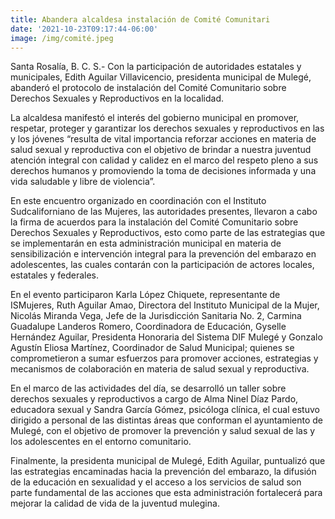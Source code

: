```yaml
---
title: Abandera alcaldesa instalación de Comité Comunitari
date: '2021-10-23T09:17:44-06:00'
image: /img/comité.jpeg
---
```

Santa Rosalía, B. C. S.- Con la participación de autoridades estatales y municipales, Edith Aguilar Villavicencio, presidenta municipal de Mulegé, abanderó el protocolo de instalación del Comité Comunitario sobre Derechos Sexuales y Reproductivos en la localidad.



La alcaldesa manifestó el interés del gobierno municipal en promover, respetar, proteger y garantizar los derechos sexuales y reproductivos en las y los jóvenes “resulta de vital importancia reforzar acciones en materia de salud sexual y reproductiva con el objetivo de brindar a nuestra juventud atención integral con calidad y calidez en el marco del respeto pleno a sus derechos humanos y promoviendo la toma de decisiones informada y una vida saludable y libre de violencia”.



En este encuentro organizado en coordinación con el Instituto Sudcaliforniano de las Mujeres, las autoridades presentes, llevaron a cabo la firma de acuerdos para la instalación del Comité Comunitario sobre Derechos Sexuales y Reproductivos, esto como parte de las estrategias que se implementarán en esta administración municipal en materia de sensibilización e intervención integral para la prevención del embarazo en adolescentes, las cuales contarán con la participación de actores locales, estatales y federales.

En el evento participaron Karla López Chiquete, representante de ISMujeres, Ruth Aguilar Amao, Directora del Instituto Municipal de la Mujer,  Nicolás Miranda Vega, Jefe de la Jurisdicción Sanitaria No. 2, Carmina Guadalupe Landeros Romero, Coordinadora de Educación, Gyselle Hernández Aguilar, Presidenta Honoraria del Sistema DIF Mulegé y Gonzalo Agustín Eliosa Martínez, Coordinador de Salud Municipal; quienes se comprometieron a sumar esfuerzos para promover acciones, estrategias y mecanismos de colaboración en materia de salud sexual y reproductiva.



En el marco de las actividades del día, se desarrolló un taller sobre derechos sexuales y reproductivos a cargo de Alma Ninel Díaz Pardo, educadora sexual y Sandra García Gómez, psicóloga clínica, el cual estuvo dirigido a personal de las distintas áreas que conforman el ayuntamiento de Mulegé, con el objetivo de promover la prevención y salud sexual de las y los adolescentes en el entorno comunitario.



Finalmente, la presidenta municipal de Mulegé, Edith Aguilar, puntualizó que las estrategias encaminadas hacia la prevención del embarazo, la difusión de la educación en sexualidad y el acceso a los servicios de salud son parte fundamental de las acciones que esta administración fortalecerá para mejorar la calidad de vida de la juventud mulegina.
